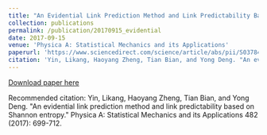 ```yaml
---
title: "An Evidential Link Prediction Method and Link Predictability Based on Shannon Entropy"
collection: publications
permalink: /publication/20170915_evidential
date: 2017-09-15
venue: 'Physica A: Statistical Mechanics and its Applications'
paperurl: 'https://www.sciencedirect.com/science/article/abs/pii/S0378437117304302'
citation: 'Yin, Likang, Haoyang Zheng, Tian Bian, and Yong Deng. "An evidential link prediction method and link predictability based on Shannon entropy." Physica A: Statistical Mechanics and its Applications 482 (2017): 699-712.'
---
```


[Download paper here](https://www.sciencedirect.com/science/article/abs/pii/S0378437117304302)

Recommended citation: Yin, Likang, Haoyang Zheng, Tian Bian, and Yong Deng. "An evidential link prediction method and link predictability based on Shannon entropy." Physica A: Statistical Mechanics and its Applications 482 (2017): 699-712.
